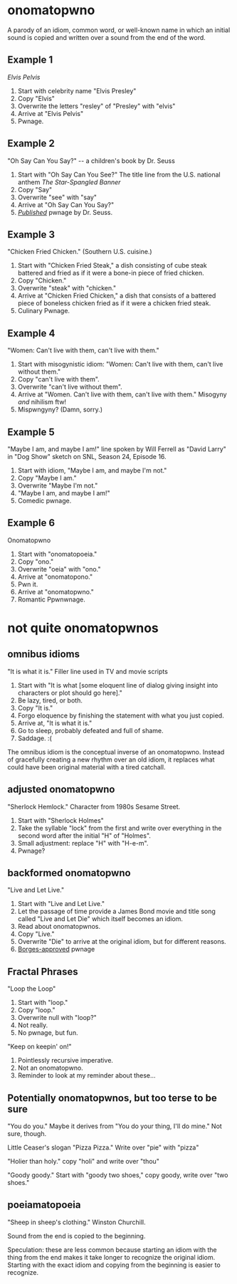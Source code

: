 onomatopwno
===========

A parody of an idiom, common word, or well-known name in which
an initial sound is copied and written over a sound from the end of
the word.

Example 1
---------

*Elvis Pelvis*

1. Start with celebrity name "Elvis Presley"
2. Copy "Elvis"
3. Overwrite the letters "resley" of "Presley" with "elvis"
4. Arrive at "Elvis Pelvis"
5. Pwnage.

Example 2
---------

"Oh Say Can You Say?" -- a children's book by Dr. Seuss

1. Start with "Oh Say Can You See?" The title line from the U.S. national anthem
*The Star-Spangled Banner*
2. Copy "Say"
3. Overwrite "see" with "say"
4. Arrive at "Oh Say Can You Say?"
5. [*Published*](https://en.wikipedia.org/wiki/Oh_Say_Can_You_Say%3F) pwnage
   by Dr. Seuss.

Example 3
---------

"Chicken Fried Chicken." (Southern U.S. cuisine.)

1. Start with "Chicken Fried Steak," a dish consisting of cube steak
   battered and fried
   as if it were a bone-in piece of fried chicken.
2. Copy "Chicken."
3. Overwrite "steak" with "chicken."
4. Arrive at "Chicken Fried Chicken," a dish that consists of a battered piece
   of boneless chicken fried
   as if it were a chicken fried steak.
5. Culinary Pwnage.

Example 4
---------

"Women: Can't live with them, can't live with them."

1. Start with misogynistic idiom: "Women: Can't live with them, can't live
   without them."
1. Copy "can't live with them".
2. Overwrite "can't live without them".
3. Arrive at "Women. Can't live with them, can't live with them." Misogyny
   *and* nihilism ftw!
4. Mispwngyny? (Damn, sorry.)

Example 5
---------

"Maybe I am, and maybe I am!" line spoken by Will Ferrell as "David Larry" in
"Dog Show" sketch on SNL, Season 24, Episode 16.

1. Start with idiom, "Maybe I am, and maybe I'm not."
2. Copy "Maybe I am."
3. Overwrite "Maybe I'm not."
4. "Maybe I am, and maybe I am!"
5. Comedic pwnage.

Example 6
---------

Onomatopwno

1. Start with "onomatopoeia."
2. Copy "ono."
3. Overwrite "oeia" with "ono."
4. Arrive at "onomatopono."
5. Pwn it.
6. Arrive at "onomatopwno."
7. Romantic Ppwnwnage.

not quite onomatopwnos
======================

omnibus idioms
--------------

"It is what it is." Filler line used in TV and movie scripts

1. Start with "It is what [some eloquent line of dialog giving insight into
   characters or plot should go here]."
2. Be lazy, tired, or both.
3. Copy "It is."
4. Forgo eloquence by finishing the statement with
   what you just copied.
5. Arrive at, "It is what it is."
6. Go to sleep, probably defeated and full of shame.
7. Saddage. :(

The omnibus idiom is the conceptual inverse of an onomatopwno. Instead
of gracefully creating a new rhythm over an old idiom, it replaces
what could have been original material with a tired catchall.

adjusted onomatopwno
--------------------

"Sherlock Hemlock." Character from 1980s Sesame Street.

1. Start with "Sherlock Holmes"
2. Take the syllable "lock" from the first and write over everything in the
second word after the initial "H" of "Holmes".
3. Small adjustment: replace "H" with "H-e-m".
4. Pwnage?

backformed onomatopwno
----------------------

"Live and Let Live."

1. Start with "Live and Let Live."
2. Let the passage of time provide a James Bond movie and title song called
   "Live and Let Die" which itself becomes an idiom.
3. Read about onomatopwnos.
4. Copy "Live."
5. Overwrite "Die" to arrive at the original idiom, but for different reasons.
6. [Borges-approved](https://en.wikipedia.org/wiki/Pierre_Menard,_Author_of_the_Quixote) pwnage

Fractal Phrases
---------------

"Loop the Loop"

1. Start with "loop."
2. Copy "loop."
3. Overwrite null with "loop?"
4. Not really.
5. No pwnage, but fun.

"Keep on keepin' on!"

1. Pointlessly recursive imperative.
2. Not an onomatopwno.
3. Reminder to look at my reminder about these...

Potentially onomatopwnos, but too terse to be sure
--------------------------------------------------

"You do you." Maybe it derives from "You do your thing, I'll do mine." Not
sure, though.

Little Ceaser's slogan "Pizza Pizza." Write over "pie" with "pizza"

"Holier than holy." copy "holi" and write over "thou"

"Goody goody." Start with "goody two shoes," copy goody, write over
"two shoes."

poeiamatopoeia
--------------

"Sheep in sheep's clothing." Winston Churchill.

Sound from the end is copied to the beginning.

Speculation: these are less common because starting an idiom with the thing
from the end makes it take longer to recognize the original idiom.
Starting with the exact idiom and copying from the beginning is easier to
recognize.
